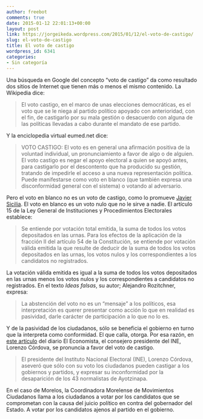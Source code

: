 ```yaml
---
author: freebot
comments: true
date: 2015-01-12 22:01:13+00:00
layout: post
link: https://jorgeikeda.wordpress.com/2015/01/12/el-voto-de-castigo/
slug: el-voto-de-castigo
title: El voto de castigo
wordpress_id: 6341
categories:
- Sin categoría
---
```


Una búsqueda en Google del concepto “voto de castigo” da como resultado dos sitios de Internet que tienen más o menos el mismo contenido. La Wikipedia dice:


<blockquote>El voto castigo, en el marco de unas elecciones democráticas, es el voto que se le niega al partido político apoyado con anterioridad, con el fin, de castigarlo por su mala gestión o desacuerdo con alguna de las políticas llevadas a cabo durante el mandato de ese partido.</blockquote>


Y la enciclopedia virtual eumed.net dice:


<blockquote>VOTO CASTIGO: El voto es en general una afirmación positiva de la voluntad individual, un pronunciamiento a favor de algo o de alguien. El voto castigo es negar el apoyo electoral a quien se apoyó antes, para castigarlo por el descontento que ha producido su gestión, tratando de impedirle el acceso a una nueva representación política. Puede manifestarse como voto en blanco (que también expresa una disconformidad general con el sistema) o votando al adversario.</blockquote>


Pero el voto en blanco no es un voto de castigo, como lo promueve [Javier Sicilia](http://mexico.cnn.com/nacional/2012/03/27/javier-sicilia-llama-a-la-sociedad-a-votar-en-blanco-en-las-elecciones). El voto en blanco es un voto nulo que no le sirve a nadie. El artículo 15 de la Ley General de Instituciones y Procedimientos Electorales establece:


<blockquote>Se entiende por votación total emitida, la suma de todos los votos depositados en las urnas. Para los efectos de la aplicación de la fracción II del artículo 54 de la Constitución, se entiende por votación válida emitida la que resulte de deducir de la suma de todos los votos depositados en las urnas, los votos nulos y los correspondientes a los candidatos no registrados.</blockquote>


La votación válida emitida es igual a la suma de todos los votos depositados en las urnas menos los votos nulos y los correspondientes a candidatos no registrados. En el texto _Ideas falsas_, su autor; Alejandro Rozitchner, expresa:


<blockquote>La abstención del voto no es un “mensaje” a los políticos, esa interpretación es querer presentar como acción lo que en realidad es pasividad, darle carácter de participación a lo que no lo es.</blockquote>


Y de la pasividad de los ciudadanos, sólo se beneficia el gobierno en turno que la interpreta como conformidad. El que calla, otorga. Por esa razón, en [este artículo](http://eleconomista.com.mx/sociedad/2014/12/10/lorenzo-cordova-llama-emitir-voto-castigo) del diario El Economista, el consejero presidente del INE, Lorenzo Córdova, se pronuncia a favor del voto de castigo.


<blockquote>El presidente del Instituto Nacional Electoral (INE), Lorenzo Córdova, aseveró que sólo con su voto los ciudadanos pueden castigar a los gobiernos y partidos, y expresar su inconformidad por la desaparición de los 43 normalistas de Ayotzinapa.</blockquote>


En el caso de Morelos, la Coordinadora Morelense de Movimientos Ciudadanos llama a los ciudadanos a votar por los candidatos que se comprometan con la causa del juicio político en contra del gobernador del Estado. A votar por los candidatos ajenos al partido en el gobierno.

